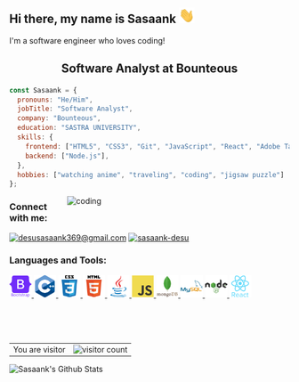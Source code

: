 ## Hi there, my name is Sasaank  <img src="https://github.com/dsasaank-369/dsasaank-369/blob/main/images/hi.gif" width="28px" height="28px" alt="waving hand" />
I'm a software engineer who loves coding! 
<br />
<h2 align="center">Software Analyst at Bounteous</h2> 

```javascript
const Sasaank = {
  pronouns: "He/Him",
  jobTitle: "Software Analyst",
  company: "Bounteous",
  education: "SASTRA UNIVERSITY",
  skills: {
    frontend: ["HTML5", "CSS3", "Git", "JavaScript", "React", "Adobe Target"],
    backend: ["Node.js"],
  },
  hobbies: ["watching anime", "traveling", "coding", "jigsaw puzzle"]
};
```
<!-- - 📫 How to reach me **desusasaank369@gmail.com** -->
<img align="right" alt="coding" width="400" src="https://cdn.dribbble.com/users/870476/screenshots/11226950/media/9630cdb5a4e7a93677aba8db2043bae5.jpg">


<h3 align="left">Connect with me:</h3>
<p align="left">
<a href="mailto:desusasaank369@gmail.com" target="blank"><img  src="https://img.shields.io/badge/Gmail-desusasaank369-ea4335?style=for-the-badge&logo=gmail" alt="desusasaank369@gmail.com" height="30"/></a>
<a href="https://linkedin.com/in/sasaank-desu" target="blank"><img  src="https://img.shields.io/badge/LinkedIn-sasaank-desu?style=for-the-badge&logo=linkedin&logoColor=white" alt="sasaank-desu" height="30"/></a>

<h3 align="left">Languages and Tools:</h3>
<p align="left"> <a href="https://getbootstrap.com" target="_blank"> <img src="https://raw.githubusercontent.com/devicons/devicon/master/icons/bootstrap/bootstrap-plain-wordmark.svg" alt="bootstrap" width="40" height="40"/> </a> <a href="https://www.w3schools.com/cpp/" target="_blank"> <img src="https://raw.githubusercontent.com/devicons/devicon/master/icons/cplusplus/cplusplus-original.svg" alt="cplusplus" width="40" height="40"/> </a> <a href="https://www.w3schools.com/css/" target="_blank"> <img src="https://raw.githubusercontent.com/devicons/devicon/master/icons/css3/css3-original-wordmark.svg" alt="css3" width="40" height="40"/> </a> </a> <a href="https://www.w3.org/html/" target="_blank"> <img src="https://raw.githubusercontent.com/devicons/devicon/master/icons/html5/html5-original-wordmark.svg" alt="html5" width="40" height="40"/> </a> <a href="https://www.java.com" target="_blank"> <img src="https://raw.githubusercontent.com/devicons/devicon/master/icons/java/java-original.svg" alt="java" width="40" height="40"/> </a> <a href="https://developer.mozilla.org/en-US/docs/Web/JavaScript" target="_blank"> <img src="https://raw.githubusercontent.com/devicons/devicon/master/icons/javascript/javascript-original.svg" alt="javascript" width="40" height="40"/> </a> <a href="https://www.mongodb.com/" target="_blank"> <img src="https://raw.githubusercontent.com/devicons/devicon/master/icons/mongodb/mongodb-original-wordmark.svg" alt="mongodb" width="40" height="40"/> </a> <a href="https://www.mysql.com/" target="_blank"> <img src="https://raw.githubusercontent.com/devicons/devicon/master/icons/mysql/mysql-original-wordmark.svg" alt="mysql" width="40" height="40"/> </a> <a href="https://nodejs.org" target="_blank"> <img src="https://raw.githubusercontent.com/devicons/devicon/master/icons/nodejs/nodejs-original-wordmark.svg" alt="nodejs" width="40" height="40"/> </a> <a href="https://reactjs.org/" target="_blank"> <img src="https://raw.githubusercontent.com/devicons/devicon/master/icons/react/react-original-wordmark.svg" alt="react" width="40" height="40"/> </a> </p>

<br/>
<br/>
<br/>

<table>
  <tr>
    <td>You are visitor</td>
    <td><img src="https://profile-counter.glitch.me/KaylaKremer/count.svg" alt="visitor count" /></td>
  </tr>
</table>

<img
  align="left"
  alt="Sasaank's Github Stats"
  src="https://github-readme-stats.vercel.app/api?username=dsasaank-369&show_icons=true&theme=radical&hide_border=true"
  alt=""
/>



